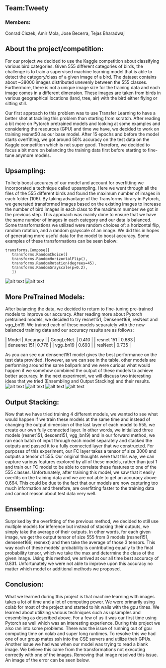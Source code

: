 ## Team:Tweety
### Members: 
Conrad Ciszek, Amir Mola, Jose Becerra, Tejas Bharadwaj

## About the project/competition: 
For our project we decided to use the Kaggle competition about classifying various bird categories. Given 555 different categories of birds, the challenge is to train a supervised machine learning model that is able to detect the category/class of a given image of a bird. The dataset contains about ~38000 images distributed unevenly between the 555 classes. Furthermore, there is not a unique image size for the training data and each image comes in a different dimension. These images are taken from birds in various geographical locations (land, tree, air) with the bird either flying or sitting still.

Our first approach to this problem was to use Transfer Learning to have a better shot at tackling this problem than starting from scratch. After reading a bit more on Pytorch pretrained models and looking at some examples and considering the resources (GPU) and time we have, we decided to work on training resnet50 as our base model. After 15 epochs and before the model starts overfitting, we got around 50% accuracy on the test data on the Kaggle competition which is not super good. Therefore, we decided to focus a bit more on balancing the training data first before starting to fine-tune anymore models.

## Upsampling:
To help boost accuracy of our model and account for overfitting we incorporated a technique called upsampling. Here we went through all the files of the 555 different birds and found the maximum number of images in each folder (106). By taking advantage of the Transforms library in Pytorch, we generated transformed images based on the existing images to increase the number of bird images in each class to the maximum number we got in the previous step. This approach was mainly done to ensure that we have the same number of images in each category and our data is balanced. Some transformations we utilized were random choices of: a horizontal flip, random rotation, and a random grayscale of an image. We did this in hopes of generating more useful data for the model to boost accuracy. Some examples of these transformations can be seen below: 
```
transforms.Compose([
   transforms.RandomChoice([
   transforms.RandomHorizontalFlip(),
   transforms.RandomRotation(degrees=45),
   transforms.RandomGrayscale(p=0.2),
   ])
```
![alt text](bird0.png)
![alt text](bird1.png)
## More PreTrained Models:
After balancing the data, we decided to return to fine-tuning pre-trained models to improve our accuracy. After reading more about Pytorch pretrained models, we decided to try resnet151, Densenet169, resNext and vgg_bn19. We trained each of these models separately with the new balanced training data and our accuracy results are as follows:

| Model       | Accuracy |
| GoogLeNet.  | 0.410    |
| resnet 151  | 0.683    |  
| densenet 151| 0.776    | 
| vgg_bn19    | 0.693    |
| resNext     | 0.735    |

As you can see our densenet151 model gives the best performance on the test data provided. However, as we can see in the table, other models are performing around the same ballpark and we were curious what would happen if we somehow combined the output of these models to achieve better accuracy. In the next experiment, we will discuss two interesting ideas that we tried (Ensembling and Output Stacking) and their results.
![alt text](pastedimage0.png)
![alt text](pastedimage1.png)
![alt text](pastedimage2.png)
![alt text](pastedimage3.png)

## Output Stacking:
Now that we have tried training 4 different models, we wanted to see what would happen if we train these models at the same time and instead of changing the output dimension of the last layer of each model to 555, we create our own fully connected layer. In other words, we initialized three models (resnet151, descent151, vgg_bn19) and in our forward method, we ran each batch of input through each model separately and stacked the outputs and passed it to a fully connected layer that we constructed. For purposes of this experiment, our FC layer takes a tensor of size 3000 and outputs a tensor of 555. Our original thoughts were that this way, we can capture various features explored by all of these models, rather than just 1 and train our FC model to be able to correlate these features to one of the 555 classes. Unfortunately, after training this model, we saw that it easily overfits on the training data and we are not able to get an accuracy above 0.664. This could be due to the fact that our models are now capturing too much information and therefore, are overfitting faster to the training data and cannot reason about test data very well. 

## Ensembling:
Surprised by the overfitting of the previous method, we decided to still use multiple models for inference but instead of stacking their outputs, we simply take the average of their outputs. In other words, for each given image, we get the output tensor of size 555 from 3 models (resnet151, densenet169, resnext) and then take the average of those 3 tensors. This way each of these models' probability is contributing equally to the final probability tensor, which we take the max and determine the class of the given image. Using this method, we arrived at our all time best accuracy of 0.831. Unfortunately we were not able to improve upon this accuracy no matter which model or additional methods we proposed.

## Conclusion:
What we learned during this project is that machine learning with images takes a lot of time and a lot of computing power. We were primarily using colab for most of the project and started to hit walls with the gpu times. We learned about utilizing various techniques such as upsamples and ensembling as described above. For a few of us it was our first time using Pytorch as well which was an interesting experience. 
	During this project we also ran into some problems. There was the issue of running out of gpu computing time on colab and super long runtimes. To resolve this we had one of our group mates ssh into the CSE servers and utilize their GPUs. Another issue we had was when our model was trying to read a blank image. We believe this came from the transformations not executing correctly with one of the images. Removing that image resolved this issue. An image of the error can be seen below.

